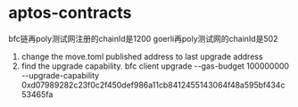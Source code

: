 # aptos-contracts

bfc链再poly测试网注册的chainId是1200
goerli再poly测试网的chainId是502

1. change the move.toml published address to last upgrade address
2. find the upgrade capability. 
bfc client upgrade  --gas-budget 100000000 --upgrade-capability 0xd07989282c23f0c2f450def986a11cb8412455143064f48a595bf434c53465fa
